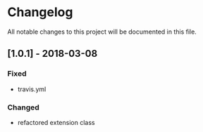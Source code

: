 # Changelog
All notable changes to this project will be documented in this file.

## [1.0.1] - 2018-03-08

### Fixed
- travis.yml

### Changed
- refactored extension class